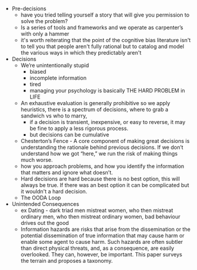 - Pre-decisions
	- have you tried telling yourself a story that will give you permission to solve the problem?
	- Is a series of tools and frameworks and we operate as carpenter’s with only a hammer
	- it's worth reiterating that the point of the cognitive bias literature isn't to tell you that people aren't fully rational but to catalog and model the various ways in which they predictably aren't
- Decisions
	- We’re unintentionally stupid 
		- biased
		- incomplete information
		- tired
		- managing your psychology is basically THE HARD PROBLEM in LIFE
	- An exhaustive evaluation is generally prohibitive so we apply heuristics, there is a spectrum of decisions, where to grab a sandwich vs who to marry, 
		- if a decision is transient, inexpensive, or easy to reverse, it may be fine to apply a less rigorous process.
		- but decisions can be cumulative
	- Chesterton’s Fence - A core component of making great decisions is understanding the rationale behind previous decisions. If we don’t understand how we got “here,” we run the risk of making things much worse.
	- how you approach problems, and how you identify the information that matters and ignore what doesn’t.
	- Hard decisions are hard because there is no best option, this will always be true.  If there was an best option it can be complicated but it wouldn't a hard decision.
	- The OODA Loop
- Unintended Consequences
	- ex Dating - dark triad men mistreat women, who then mistreat ordinary men, who then mistreat ordinary women, bad behaviour drives out the good
	- Information hazards are risks that arise from the dissemination or the potential dissemination of true information that may cause harm or enable some agent to cause harm. Such hazards are often subtler than direct physical threats, and, as a consequence, are easily overlooked. They can, however, be important. This paper surveys the terrain and proposes a taxonomy.

  

  

  





  

  